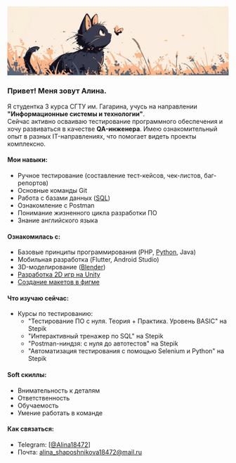 ![Header](https://github.com/Alina18472/Alina18472/blob/main/assets/pixel%20cat.png)

### Привет! Меня зовут Алина.  

Я студентка 3 курса СГТУ им. Гагарина, учусь на направлении **"Информационные системы и технологии"**.  
Сейчас активно осваиваю тестирование программного обеспечения и хочу развиваться в качестве **QA-инженера**.
Имею ознакомительный опыт в разных IT-направлениях, что помогает видеть проекты комплексно.

#### Мои навыки:  
- Ручное тестирование (составление тест-кейсов, чек-листов, баг-репортов)  
- Основные команды Git 
- Работа с базами данных ([SQL](https://github.com/Alina18472/SQL-labs))
- Ознакомление с Postman  
- Понимание жизненного цикла разработки ПО 
- Знание английского языка

#### Ознакомилась с:
- Базовые принципы программирования (PHP, [Python](https://github.com/Alina18472/Hakaton-AI-Assistant), Java)  
- Мобильная разработка (Flutter, Android Studio)  
- 3D-моделирование ([Blender](https://github.com/Alina18472/Blender-projects))
- [Разработка 2D игр на Unity](https://github.com/TwiLightDM/game)
- [Создание макетов в фигме](https://www.figma.com/design/SPGHjxzZOZ4DJ2lhqtif3Y/Untitled?node-id=0-1&t=epf2yAmVrz8GnvkK-1)



#### Что изучаю сейчас:  
- Курсы по тестированию:
    - "Тестирование ПО с нуля. Теория + Практика. Уровень BASIC" на Stepik
    - "Интерактивный тренажер по SQL" на Stepik
    - "Postman-ниндзя: c нуля до автотестов" на Stepik
    - "Автоматизация тестирования с помощью Selenium и Python" на Stepik

#### Soft скиллы:
- Внимательность к деталям
- Ответственность
- Обучаемость
- Умение работать в команде

#### Как связаться:  
- Telegram: [[@Alina18472](https://t.me/Alina18472)]  
- Почта: alina_shaposhnikova18472@mail.ru 
